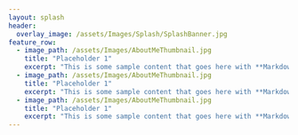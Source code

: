 ```yaml
---
layout: splash
header:
  overlay_image: /assets/Images/Splash/SplashBanner.jpg
feature_row:
  - image_path: /assets/Images/AboutMeThumbnail.jpg
    title: "Placeholder 1"
    excerpt: "This is some sample content that goes here with **Markdown** formatting."
  - image_path: /assets/Images/AboutMeThumbnail.jpg
    title: "Placeholder 1"
    excerpt: "This is some sample content that goes here with **Markdown** formatting."
  - image_path: /assets/Images/AboutMeThumbnail.jpg
    title: "Placeholder 1"
    excerpt: "This is some sample content that goes here with **Markdown** formatting."
---
```


